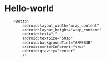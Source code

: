 # Hello-world
        <Button
            android:layout_width="wrap_content"
            android:layout_height="wrap_content"
            android:text="j"
            android:textSize="50sp"
            android:backgroundTint="#FFEB3B"
            android:centerInParent="true"
            android:gravity="center"
            />
